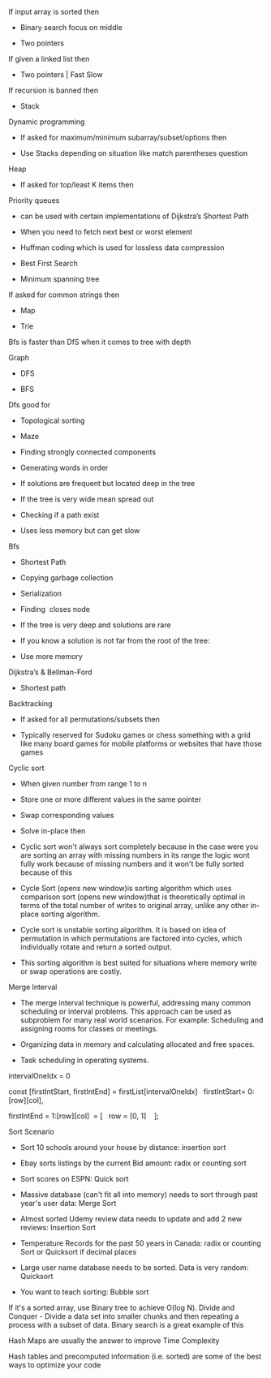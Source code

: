 If input array is sorted then 

-   Binary search focus on middle 
    
-   Two pointers 
    

If given a linked list then 

-   Two pointers | Fast Slow 
    

If recursion is banned then 

-   Stack 
    

Dynamic programming 

-   If asked for maximum/minimum subarray/subset/options then 
    
-   Use Stacks depending on situation like match parentheses question 
    

Heap 

-   If asked for top/least K items then 
    

Priority queues 

-   can be used with certain implementations of Dijkstra’s Shortest Path 
    
-   When you need to fetch next best or worst element 
    
-   Huffman coding which is used for lossless data compression 
    
-   Best First Search  
    
-   Minimum spanning tree 
    

If asked for common strings then 

-   Map 
    
-   Trie 
    

Bfs is faster than DfS when it comes to tree with depth  

Graph 

-   DFS 
    
-   BFS 
    

Dfs good for  

-   Topological sorting 
    
-   Maze 
    
-   Finding strongly connected components 
    
-   Generating words in order 
    
-   If solutions are frequent but located deep in the tree 
    
-   If the tree is very wide mean spread out  
    
-   Checking if a path exist 
    
-   Uses less memory but can get slow  
    

Bfs 

-   Shortest Path 
    
-   Copying garbage collection 
    
-   Serialization 
    
-   Finding  closes node  
    
-   If the tree is very deep and solutions are rare 
    
-   If you know a solution is not far from the root of the tree: 
    
-   Use more memory 
    

Dijkstra’s & Bellman-Ford 

-   Shortest path 
    

Backtracking 

-   If asked for all permutations/subsets then 
    
-   Typically reserved for Sudoku games or chess something with a grid  like many board games for mobile platforms or websites that have those games 
    

Cyclic sort 

-   When given number from range 1 to n  
    
-   Store one or more different values in the same pointer 
    
-   Swap corresponding values 
    
-   Solve in-place then 
    
-   Cyclic sort won't always sort completely because in the case were you are sorting an array with missing numbers in its range the logic wont fully work because of missing numbers and it won't be fully sorted because of this 
    
-   Cycle Sort (opens new window)is sorting algorithm which uses comparison sort (opens new window)that is theoretically optimal in terms of the total number of writes to original array, unlike any other in-place sorting algorithm.  
    
-   Cycle sort is unstable sorting algorithm. It is based on idea of permutation in which permutations are factored into cycles, which individually rotate and return a sorted output. 
    
-   This sorting algorithm is best suited for situations where memory write or swap operations are costly. 
    

Merge Interval 

-   The merge interval technique is powerful, addressing many common scheduling or interval problems. This approach can be used as subproblem for many real world scenarios. For example: Scheduling and assigning rooms for classes or meetings. 
    
-   Organizing data in memory and calculating allocated and free spaces. 
    
-   Task scheduling in operating systems. 
    

intervalOneIdx = 0                                                                                     

const [firstIntStart, firstIntEnd] = firstList[intervalOneIdx]   firstIntStart= 0:[row][col],    

firstIntEnd = 1:[row][col]  = [   row = [0, 1]    ]; 

Sort Scenario 

-   Sort 10 schools around your house by distance: insertion sort 
    
-   Ebay sorts listings by the current Bid amount: radix or counting sort 
    
-   Sort scores on ESPN: Quick sort 
    
-   Massive database (can't fit all into memory) needs to sort through past year's user data: Merge Sort 
    
-   Almost sorted Udemy review data needs to update and add 2 new reviews: Insertion Sort 
    
-   Temperature Records for the past 50 years in Canada: radix or counting Sort or Quicksort if decimal places 
    
-   Large user name database needs to be sorted. Data is very random: Quicksort 
    
-   You want to teach sorting: Bubble sort 
    

If it's a sorted array, use Binary tree to achieve O(log N). Divide and Conquer - Divide a data set into smaller chunks and then repeating a process with a subset of data. Binary search is a great example of this 

Hash Maps are usually the answer to improve Time Complexity 

Hash tables and precomputed information (i.e. sorted) are some of the best ways to optimize your code